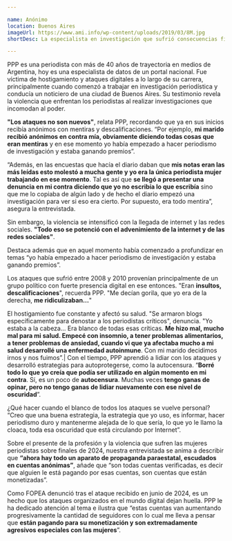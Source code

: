 ```yaml
---

name: Anónimo
location: Buenos Aires
imageUrl: https://www.ami.info/wp-content/uploads/2019/03/8M.jpg
shortDesc: La especialista en investigación que sufrió consecuencias físicas y familiares por el hostigamiento

---
```


PPP es una periodista con más de 40 años de trayectoria en medios de Argentina, hoy es una especialista de datos de un portal nacional. Fue víctima de hostigamiento y ataques digitales a lo largo de su carrera, principalmente cuando comenzó a trabajar en investigación periodística y conducía un noticiero de una ciudad de Buenos Aires. Su testimonio revela la violencia que enfrentan los periodistas al realizar investigaciones que incomodan al poder.

**"Los ataques no son nuevos"**, relata PPP, recordando que ya en sus inicios recibía anónimos con mentiras y descalificaciones. “Por ejemplo, **mi marido recibió anónimos en contra mía, obviamente diciendo todas cosas que eran mentiras** y en ese momento yo había empezado a hacer periodismo de investigación y estaba ganando premios”.

“Además, en las encuestas que hacía el diario daban que **mis notas eran las más leídas esto molestó a mucha gente y yo era la única periodista mujer trabajando en ese momento**. Tal es así que **se llegó a presentar una denuncia en mi contra diciendo que yo no escribía lo que escribía** sino que me lo copiaba de algún lado y de hecho el diario empezó una investigación para ver si eso era cierto. Por supuesto, era todo mentira”, asegura la entrevistada.

Sin embargo, la violencia se intensificó con la llegada de internet y las redes sociales. **"Todo eso se potenció con el advenimiento de la internet y de las redes sociales"**.

Destaca además que en aquel momento había comenzado a profundizar en temas “yo había empezado a hacer periodismo de investigación y estaba ganando premios”. 

Los ataques que sufrió entre 2008 y 2010 provenían principalmente de un grupo político con fuerte presencia digital en ese entonces. "Eran **insultos, descalificaciones**", recuerda PPP. "Me decían gorila, que yo era de la derecha, **me ridiculizaban…**"

El hostigamiento fue constante y afectó su salud. "Se armaron blogs específicamente para denostar a los periodistas críticos", denuncia. "Yo estaba a la cabeza... Era blanco de todas esas críticas. **Me hizo mal, mucho mal para mi salud. Empecé con insomnio, a tener problemas alimentarios, a tener problemas de ansiedad, cuando vi que ya afectaba mucho a mi salud desarrollé una enfermedad autoinmune**. Con mi marido decidimos irnos  y nos fuimos”.|
Con el tiempo, PPP aprendió a lidiar con los ataques y desarrolló estrategias para autoprotegerse, como la autocensura. “**Borré todo lo que yo creía que podía ser utilizado en algún momento en mi contra**. Sí, es un poco de **autocensura**. Muchas veces **tengo ganas de opinar, pero no tengo ganas de lidiar nuevamente con ese nivel de oscuridad**”.

¿Qué hacer cuando el blanco de todos los ataques se vuelve personal? “Creo que una buena estrategia, la estrategia que yo uso, es informar, hacer periodismo duro y mantenerme alejada de lo que sería, lo que yo le llamo la cloaca, toda esa oscuridad que está circulando por Internet”.

Sobre el presente de la profesión y la violencia que sufren las mujeres periodistas sobre finales de 2024, nuestra entrevistada se anima a describir que **“ahora hay todo un aparato de propaganda paraestatal, escudados en cuentas anónimas”**, añade que “son todas cuentas verificadas, es decir que alguien le está pagando por esas cuentas, son cuentas que están monetizadas”.

Como FOPEA denunció tras el ataque recibido en junio de 2024, es un hecho que los ataques organizados en el mundo digital dejan huella. PPP le ha dedicado atención al tema e ilustra que “estas cuentas van aumentando progresivamente la cantidad de seguidores con lo cual me lleva a pensar que **están pagando para su monetización y son extremadamente agresivos especiales con las mujeres**”.


